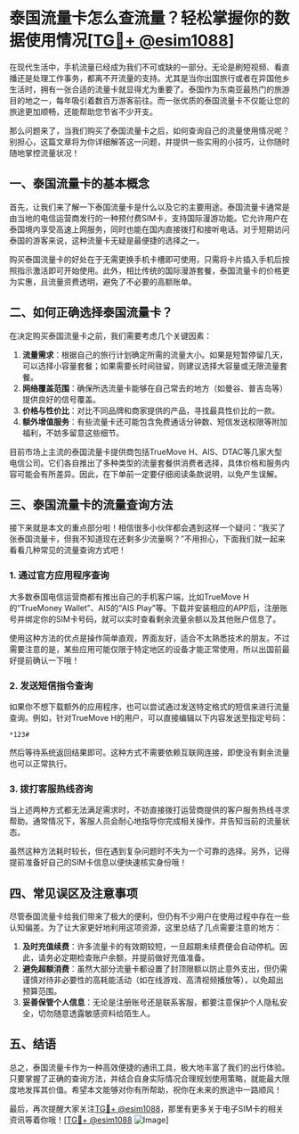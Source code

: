 # 泰国流量卡怎么查流量？轻松掌握你的数据使用情况[[TG💪+ @esim1088](https://t.me/s/esim1088)]

在现代生活中，手机流量已经成为我们不可或缺的一部分。无论是刷短视频、看直播还是处理工作事务，都离不开流量的支持。尤其是当你出国旅行或者在异国他乡生活时，拥有一张合适的流量卡就显得尤为重要了。泰国作为东南亚最热门的旅游目的地之一，每年吸引着数百万游客前往。而一张优质的泰国流量卡不仅能让您的旅途更加顺畅，还能帮助您节省不少开支。

那么问题来了，当我们购买了泰国流量卡之后，如何查询自己的流量使用情况呢？别担心，这篇文章将为你详细解答这一问题，并提供一些实用的小技巧，让你随时随地掌控流量状况！

## 一、泰国流量卡的基本概念

首先，让我们来了解一下泰国流量卡是什么以及它的主要用途。泰国流量卡通常是由当地的电信运营商发行的一种预付费SIM卡，支持国际漫游功能。它允许用户在泰国境内享受高速上网服务，同时也能在国内直接拨打和接听电话。对于短期访问泰国的游客来说，这种流量卡无疑是最便捷的选择之一。

购买泰国流量卡的好处在于无需更换手机卡槽即可使用，只需将卡片插入手机后按照指示激活即可开始使用。此外，相比传统的国际漫游套餐，泰国流量卡的价格更为实惠，且流量资费透明，避免了不必要的高额账单。

## 二、如何正确选择泰国流量卡？

在决定购买泰国流量卡之前，我们需要考虑几个关键因素：

1. **流量需求**：根据自己的旅行计划确定所需的流量大小。如果是短暂停留几天，可以选择小容量套餐；如果需要长时间驻留，则建议选择大容量或无限流量套餐。
2. **网络覆盖范围**：确保所选流量卡能够在自己常去的地方（如曼谷、普吉岛等）提供良好的信号覆盖。
3. **价格与性价比**：对比不同品牌和商家提供的产品，寻找最具性价比的一款。
4. **额外增值服务**：有些流量卡还可能包含免费通话分钟数、短信发送权限等附加福利，不妨多留意这些细节。

目前市场上主流的泰国流量卡提供商包括TrueMove H、AIS、DTAC等几家大型电信公司。它们各自推出了多种类型的流量套餐供消费者选择，具体价格和服务内容可能会有所差异。因此，在下单前一定要仔细阅读条款说明，以免产生误解。

## 三、泰国流量卡的流量查询方法

接下来就是本文的重点部分啦！相信很多小伙伴都会遇到这样一个疑问：“我买了张泰国流量卡，但我不知道现在还剩多少流量啊？”不用担心，下面我们就一起来看看几种常见的流量查询方式吧！

### 1. 通过官方应用程序查询

大多数泰国电信运营商都有推出自己的手机客户端，比如TrueMove H的“TrueMoney Wallet”、AIS的“AIS Play”等。下载并安装相应的APP后，注册账号并绑定你的SIM卡号码，就可以实时查看剩余流量余额以及其他账户信息了。

使用这种方法的优点是操作简单直观，界面友好，适合不太熟悉技术的朋友。不过需要注意的是，某些应用可能仅限于特定地区的设备才能正常使用，所以出国前最好提前确认一下哦！

### 2. 发送短信指令查询

如果你不想下载额外的应用程序，也可以尝试通过发送特定格式的短信来进行流量查询。例如，针对TrueMove H的用户，可以直接编辑以下内容发送至指定号码：

```
*123#
```

然后等待系统返回结果即可。这种方式不需要依赖互联网连接，即使没有剩余流量也可以正常执行。

### 3. 拨打客服热线咨询

当上述两种方式都无法满足需求时，不妨直接拨打运营商提供的客户服务热线寻求帮助。通常情况下，客服人员会耐心地指导你完成相关操作，并告知当前的流量状态。

虽然这种方法耗时较长，但在遇到复杂问题时不失为一个可靠的选择。另外，记得提前准备好自己的SIM卡信息以便快速核实身份哦！

## 四、常见误区及注意事项

尽管泰国流量卡给我们带来了极大的便利，但仍有不少用户在使用过程中存在一些认知偏差。为了让大家更好地利用这项资源，这里总结了几点需要注意的地方：

1. **及时充值续费**：许多流量卡的有效期较短，一旦超期未续费便会自动停机。因此，请务必定期检查账户余额，并提前做好充值准备。
2. **避免超额消费**：虽然大部分流量卡都设置了封顶限额以防止意外支出，但仍需谨慎对待非必要性的高耗能活动（如在线游戏、高清视频播放等），以免超出预算范围。
3. **妥善保管个人信息**：无论是注册账号还是联系客服，都要注意保护个人隐私安全，切勿随意透露敏感资料给陌生人。

## 五、结语

总之，泰国流量卡作为一种高效便捷的通讯工具，极大地丰富了我们的出行体验。只要掌握了正确的查询方法，并结合自身实际情况合理规划使用策略，就能最大限度地发挥其价值。希望本文能够对你有所帮助，祝你在未来的旅途中一路顺风！

最后，再次提醒大家关注[TG💪+ @esim1088](https://t.me/s/esim1088)，那里有更多关于电子SIM卡的相关资讯等着你哦！[[TG💪+ @esim1088](https://t.me/s/esim1088) ![Image](https://i.postimg.cc/4NQfJmqS/Snipaste-2025-05-13-00-14-12.png)]